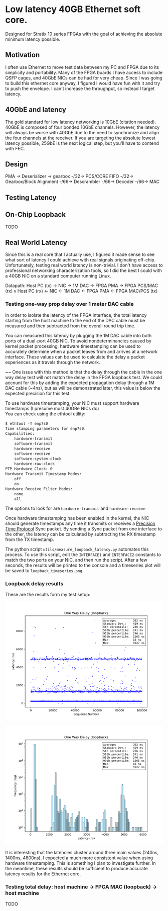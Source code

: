 # Low latency 40GB Ethernet soft core.
Designed for Stratix 10 series FPGAs
with the goal of achieving the absolute minimum latency possible.

## Motivation

I often use Ethernet to move test data between my PC and FPGA due to its simplicity and portability. Many of the FPGA boards I have access to include QSFP cages, and 40GbE NICs can be had for very cheap. Since I was going to build this ethernet core anyway, I figured I would have fun with it and try to push the envelope. I can't increase the throughput, so instead I target latency.

## 40GbE and latency

The gold standard for low latency networking is 10GbE (citation needed). 40GbE is composed of four bonded 10GbE channels. However, the latency will always be worse with 40GbE due to the need to synchronize and align the four channels at the receiver. If you are targeting the absolute lowest latency possible, 25GbE is the next logical step, but you'll have to contend with FEC.

## Design

PMA -> Deserializer -> gearbox -/32-> PCS/CORE FIFO -/32-> Gearbox/Block Alignment -/66-> Descrambler -/66-> Decoder -/66-> MAC



## Testing Latency

## On-Chip Loopback
TODO

## Real World Latency

Since this is a real core that I actually use, I figured it made sense to see what sort of latency I could achieve with real signals originating off-chip.
Unfortunately, testing real world latency is non-trivial. I don't have access to professional networking characterization tools, so I did the best I could with a 40GB NIC on a standard computer running Linux.

Datapath:
Host PC (tx) -> NIC -> 1M DAC -> FPGA PMA -> FPGA PCS/MAC (rx)
                                             v
Host PC (rx) <- NIC <- 1M DAC <- FPGA PMA <- FPGA MAC/PCS (tx)

### Testing one-way prop delay over 1 meter DAC cable

In order to isolate the latency of the FPGA interface, the total latency starting from the host machine to the end of the DAC cable must be measured and then subtracted from the overall round trip time.

You can measured this latency by plugging the 1M DAC cable into both ports of a dual-port 40GB NIC. To avoid nondeterminancies caused by kernel packet processing, hardware timestamping can be used to accurately determine when a packet leaves from and arrives at a network interface. These values can be used to calculate the delay a packet experiences as it travels through the network.

~~ One issue with this method is that the delay through the cable in the one way delay test will not match the delay in the FPGA loopback test. We could account for this by adding the expected propagation delay through a 1M DAC cable (~4ns), but as will be demonstrated later, this value is below the expected precision for this test.

To use hardware timestamping, your NIC must support hardware timestamps (I presume most 40GBe NICs do) \
You can check using the ethtool utility:

```
$ ethtool -T enp7s0
Time stamping parameters for enp7s0:
Capabilities:
	hardware-transmit
	software-transmit
	hardware-receive
	software-receive
	software-system-clock
	hardware-raw-clock
PTP Hardware Clock: 0
Hardware Transmit Timestamp Modes:
	off
	on
Hardware Receive Filter Modes:
	none
	all
```

The options to look for are `hardware-transmit` and `hardware-receive`

Once hardware timestamping has been enabled in the kernel, the NIC should generate timestamps any time it transmits or receives a [Precision Time Protocol](https://en.wikipedia.org/wiki/Precision_Time_Protocol) Sync packet. By sending a Sync packet from one interface to the other, the latency can be calculated by subtracting the RX timestamp from the TX timestamp.


The python script `utils/measure_loopback_latency.py` automates this process.
To use this script, edit the `INTERFACE1` and `INTERFACE2` constants to match the two ports on your NIC, and then run the script. After a few seconds, the results will be printed to the console and a timeseries plot will be saved to `loopback_timeseries.png`.

### Loopback delay results

These are the results form my test setup:

![lbplot](loopback_timeseries.png)

![histplot](loopback_distribution.png)

It is interesting that the latencies cluster around three main values (240ns, 1400ns, 4800ns). I expected a much more consistent value when using hardware timestamping. This is something I plan to investigate further. In the meantime, these results should be sufficient to produce accurate latency results for the Ethernet core.

### Testing total delay: host machine -> FPGA MAC (loopback) -> host machine
TODO
